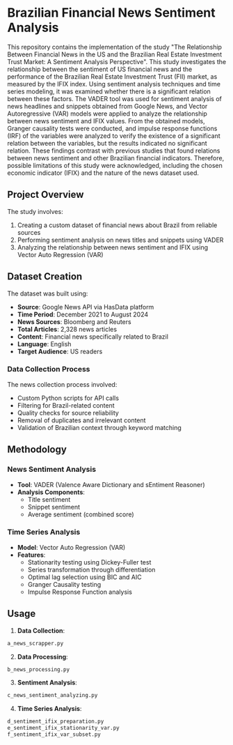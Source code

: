 # Brazilian Financial News Sentiment Analysis

This repository contains the implementation of the study "The Relationship Between Financial News in the US and the Brazilian Real Estate Investment Trust Market: A Sentiment Analysis Perspective". This study investigates the relationship between the sentiment of US financial news and the performance of the Brazilian Real Estate Investment Trust (FII) market, as measured by the IFIX index. Using sentiment analysis techniques and time series modeling, it was examined whether there is a significant relation between these factors. The VADER tool was used for sentiment analysis of news headlines and snippets obtained from Google News, and Vector Autoregressive (VAR) models were applied to analyze the relationship between news sentiment and IFIX values. From the obtained models, Granger causality tests were conducted, and impulse response functions (IRF) of the variables were analyzed to verify the existence of a significant relation between the variables, but the results indicated no significant relation. These findings contrast with previous studies that found relations between news sentiment and other Brazilian financial indicators. Therefore, possible limitations of this study were acknowledged, including the chosen economic indicator (IFIX) and the nature of the news dataset used.

## Project Overview

The study involves:
1. Creating a custom dataset of financial news about Brazil from reliable sources
2. Performing sentiment analysis on news titles and snippets using VADER
3. Analyzing the relationship between news sentiment and IFIX using Vector Auto Regression (VAR)

## Dataset Creation

The dataset was built using:
- **Source**: Google News API via HasData platform
- **Time Period**: December 2021 to August 2024
- **News Sources**: Bloomberg and Reuters
- **Total Articles**: 2,328 news articles
- **Content**: Financial news specifically related to Brazil
- **Language**: English
- **Target Audience**: US readers

### Data Collection Process

The news collection process involved:
- Custom Python scripts for API calls
- Filtering for Brazil-related content
- Quality checks for source reliability
- Removal of duplicates and irrelevant content
- Validation of Brazilian context through keyword matching



## Methodology

### News Sentiment Analysis
- **Tool**: VADER (Valence Aware Dictionary and sEntiment Reasoner)
- **Analysis Components**:
  - Title sentiment
  - Snippet sentiment
  - Average sentiment (combined score)

### Time Series Analysis
- **Model**: Vector Auto Regression (VAR)
- **Features**:
  - Stationarity testing using Dickey-Fuller test
  - Series transformation through differentiation
  - Optimal lag selection using BIC and AIC
  - Granger Causality testing
  - Impulse Response Function analysis

## Usage

1. **Data Collection**:
```python
a_news_scrapper.py
```

2. **Data Processing**:
```python
b_news_processing.py
```

3. **Sentiment Analysis**:
```python
c_news_sentiment_analyzing.py
```

4. **Time Series Analysis**:
```python
d_sentiment_ifix_preparation.py
e_sentiment_ifix_stationarity_var.py
f_sentiment_ifix_var_subset.py
```